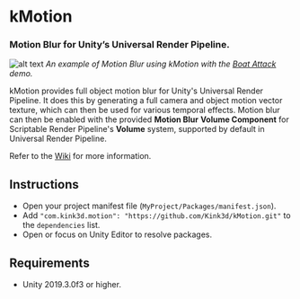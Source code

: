 # kMotion
### Motion Blur for Unity’s Universal Render Pipeline.

![alt text](https://github.com/Kink3d/kMotion/wiki/Images/Home00.png?raw=true)
*An example of Motion Blur using kMotion with the [Boat Attack](https://github.com/Verasl/BoatAttack) demo.*

kMotion provides full object motion blur for Unity's Universal Render Pipeline. It does this by generating a full camera and object motion vector texture, which can then be used for various temporal effects. Motion blur can then be enabled with the provided **Motion Blur** **Volume Component** for Scriptable Render Pipeline's **Volume** system, supported by default in Universal Render Pipeline.

Refer to the [Wiki](https://github.com/Kink3d/kMotion/wiki/Home) for more information.

## Instructions
- Open your project manifest file (`MyProject/Packages/manifest.json`).
- Add `"com.kink3d.motion": "https://github.com/Kink3d/kMotion.git"` to the `dependencies` list.
- Open or focus on Unity Editor to resolve packages.

## Requirements
- Unity 2019.3.0f3 or higher.